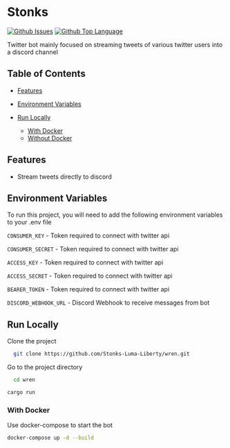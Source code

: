 # Stonks

[![Github Issues](https://img.shields.io/github/issues/Stonks-Luma-Liberty/wren?logo=github&style=for-the-badge)](https://github.com/Stonks-Luma-Liberty/wren/issues)
[![Github Top Language](https://img.shields.io/github/languages/top/Stonks-Luma-Liberty/wren?logo=rust&style=for-the-badge)](https://www.rust-lang.org/)

Twitter bot mainly focused on streaming tweets of various twitter users into a discord channel

## Table of Contents

- [Features](#features)

- [Environment Variables](#environment-variables)

- [Run Locally](#run-locally)

  - [With Docker](#with-docker)
  - [Without Docker](#without-docker)

## Features

- Stream tweets directly to discord

## Environment Variables

To run this project, you will need to add the following environment variables to your .env file

`CONSUMER_KEY` - Token required to connect with twitter api

`CONSUMER_SECRET` - Token required to connect with twitter api

`ACCESS_KEY` - Token required to connect with twitter api

`ACCESS_SECRET` - Token required to connect with twitter api

`BEARER_TOKEN` - Token required to connect with twitter api

`DISCORD_WEBHOOK_URL` - Discord Webhook to receive messages from bot

## Run Locally

Clone the project

```bash
  git clone https://github.com/Stonks-Luma-Liberty/wren.git
```

Go to the project directory

```bash
  cd wren
```

```bash
cargo run
```

### With Docker

Use docker-compose to start the bot

```bash
docker-compose up -d --build
```